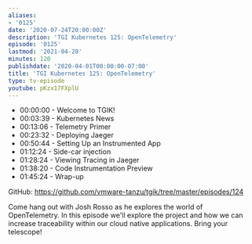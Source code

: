 ```yaml
---
aliases:
- '0125'
date: '2020-07-24T20:00:00Z'
description: 'TGI Kubernetes 125: OpenTelemetry'
episode: '0125'
lastmod: '2021-04-20'
minutes: 120
publishdate: '2020-04-01T00:00:00-07:00'
title: 'TGI Kubernetes 125: OpenTelemetry'
type: tv-episode
youtube: pKzx17FXplU
---
```


- 00:00:00 - Welcome to TGIK!
- 00:03:39 - Kubernetes News
- 00:13:06 - Telemetry Primer
- 00:23:32 - Deploying Jaeger
- 00:50:44 - Setting Up an Instrumented App
- 01:12:24 - Side-car injection
- 01:28:24 - Viewing Tracing in Jaeger
- 01:38:20 - Code Instrumentation Preview
- 01:45:24 - Wrap-up

GitHub: https://github.com/vmware-tanzu/tgik/tree/master/episodes/124

Come hang out with Josh Rosso as he explores the world of OpenTelemetry. In this episode we'll explore the project and how we can increase traceability within our cloud native applications. Bring your telescope!